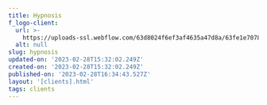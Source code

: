 ```yaml
---
title: Hypnosis
f_logo-client:
  url: >-
    https://uploads-ssl.webflow.com/63d8024f6ef3af4635a47d8a/63fe1e707837c808d2d739ef_logo%20white%201%201.png
  alt: null
slug: hypnosis
updated-on: '2023-02-28T15:32:02.249Z'
created-on: '2023-02-28T15:32:02.249Z'
published-on: '2023-02-28T16:34:43.527Z'
layout: '[clients].html'
tags: clients
---
```




